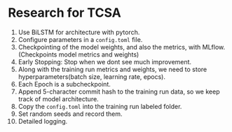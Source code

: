 # Research for TCSA

1. Use BiLSTM for architecture with pytorch.
2. Configure parameters in a `config.toml` file.
3. Checkpointing of the model weights, and also the metrics, with MLflow. (Checkpoints model metrics and weights)
4. Early Stopping: Stop when we dont see much improvement.
5. Along with the training run metrics and weights, we need to store hyperparameters(batch size, learning rate, epocs).
6. Each Epoch is a subcheckpoint.
7. Append 5-character commit hash to the training run data, so we keep track of model architecture.
8. Copy the `config.toml` into the training run labeled folder.
9. Set random seeds and record them.
10. Detailed logging.